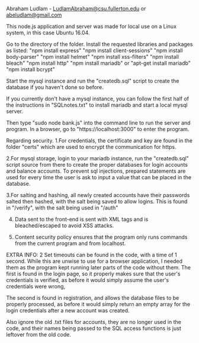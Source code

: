 Abraham Ludlam - LudlamAbraham@csu.fullerton.edu or abeludlam@gmail.com

This node.js application and server was made for local use on a Linux system, in this case Ubuntu 16.04.

Go to the directory of the folder. Install the requested libraries and packages as listed:
"npm install express"
"npm install client-sessions"
"npm install body-parser"
"npm install helmet"
"npm install xss-filters"
"npm install bleach"
"npm install http"
"npm install mariadb" or "apt-get install mariadb"
"npm install bcrypt"

Start the mysql instance and run the "createdb.sql" script to create the database if you haven't done so before.

If you currently don't have a mysql instance, you can follow the first half of the instructions in "SQLnotes.txt" to install mariadb and start a local mysql server.

Then type "sudo node bank.js" into the command line to run the server and program.
In a browser, go to "https://localhost:3000" to enter the program. 




Regarding security.
1.For credentials, the certificate and key are found in the folder "certs" which are used to encrypt the communication for https.

2.For mysql storage, login to your mariadb instance, run the "createdb.sql" script source from there to create the proper databases for login accounts and balance accounts. To prevent sql injections, prepared statements are used for every time the user is ask to input a value that can be placed in the database.

3.For salting and hashing, all newly created accounts have their passwords salted then hashed, with the salt being saved to allow logins. This is found in "/verify", with the salt being used in "/auth"

4. Data sent to the front-end is sent with XML tags and is bleached/escaped to avoid XSS attacks.

5. Content security policy ensures that the program only runs commands from the current program and from localhost.

     



EXTRA INFO: 2 Set timeouts can be found in the code, with a time of 1 second. While this are unwise to use for a browser application, I needed them as the program kept running later parts of the code without them. The first is found in the login page, so it properly makes sure that the user's credentials is verified, as before it would simply assume the user's credentials were wrong,

The second is found in registration, and allows the database files to be properly processed, as before it would simply return an empty array for the login credentials after a new account was created. 


Also ignore the old .txt files for accounts, they are no longer used in the code, and their names being passed to the SQL access functions is just leftover from the old code.
